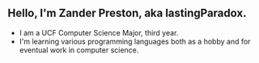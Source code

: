 Hello, I'm Zander Preston, aka lastingParadox.
-----------------------
- I am a UCF Computer Science Major, third year.
- I'm learning various programming languages both as a hobby and for eventual work in computer science.
<!---
lastingParadox/lastingParadox is a ✨ special ✨ repository because its `README.md` (this file) appears on your GitHub profile.
You can click the Preview link to take a look at your changes.
--->
